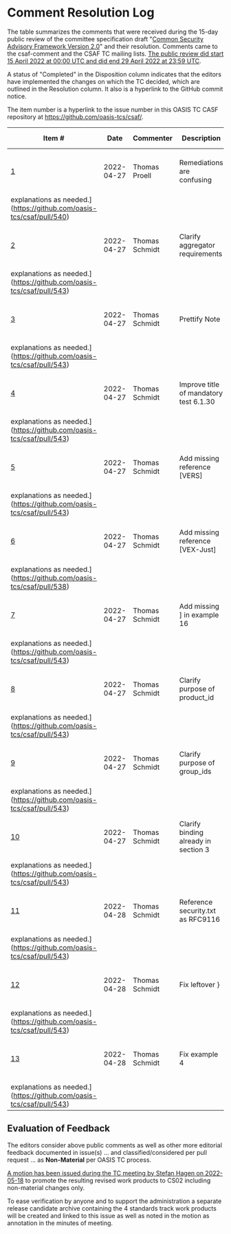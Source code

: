 # Comment Resolution Log

The table summarizes the comments that were received during the 15-day public review of the committee specification draft "[Common Security Advisory Framework Version 2.0](https://docs.oasis-open.org/csaf/csaf/v2.0/csd02/csaf-v2.0-csd02.html)" and their resolution. Comments came to the csaf-comment and the CSAF TC mailing lists. [The public review did start 15 April 2022 at 00:00 UTC and did end 29 April 2022 at 23:59 UTC](https://www.oasis-open.org/2022/04/14/invitation-to-comment-on-common-security-advisory-framework-v2-0-2/).

A status of "Completed" in the Disposition column indicates that the editors have implemented the changes on which the TC decided, which are outlined in the Resolution column. It also is a hyperlink to the GitHub commit notice.

The item number is a hyperlink to the issue number in this OASIS TC CASF repository at https://github.com/oasis-tcs/csaf/.

| Item #                                             | Date       | Commenter      | Description                            | Date acknowledged | Resolution           | Disposition                                             | 
|----------------------------------------------------|------------|----------------|----------------------------------------|-------------------|----------------------|---------------------------------------------------------|
| [1](https://github.com/oasis-tcs/csaf/issues/512)  | 2022-04-27 | Thomas Proell  | Remediations are confusing             | 2022-04-27        | Discussed at TC call | [TC agrees. Editors added clarifications and
explanations as needed.](https://github.com/oasis-tcs/csaf/pull/540) |
| [2](https://github.com/oasis-tcs/csaf/issues/513)  | 2022-04-27 | Thomas Schmidt | Clarify aggregator requirements        | 2022-04-27        | Discussed at TC call | [TC agrees. Editors added clarifications and
explanations as needed.](https://github.com/oasis-tcs/csaf/pull/543) |
| [3](https://github.com/oasis-tcs/csaf/issues/514)  | 2022-04-27 | Thomas Schmidt | Prettify Note                          | 2022-04-27        | Discussed at TC call | [TC agrees. Editors added clarifications and
explanations as needed.](https://github.com/oasis-tcs/csaf/pull/543) |
| [4](https://github.com/oasis-tcs/csaf/issues/515)  | 2022-04-27 | Thomas Schmidt | Improve title of mandatory test 6.1.30 | 2022-04-27        | Discussed at TC call | [TC agrees. Editors added clarifications and
explanations as needed.](https://github.com/oasis-tcs/csaf/pull/543) |
| [5](https://github.com/oasis-tcs/csaf/issues/516)  | 2022-04-27 | Thomas Schmidt | Add missing reference [VERS]           | 2022-04-27        | Discussed at TC call | [TC agrees. Editors added clarifications and
explanations as needed.](https://github.com/oasis-tcs/csaf/pull/543) |
| [6](https://github.com/oasis-tcs/csaf/issues/517)  | 2022-04-27 | Thomas Schmidt | Add missing reference [VEX-Just]       | 2022-04-27        | Discussed at TC call | [TC agrees. Editors added clarifications and
explanations as needed.](https://github.com/oasis-tcs/csaf/pull/538) |
| [7](https://github.com/oasis-tcs/csaf/issues/518)  | 2022-04-27 | Thomas Schmidt | Add missing ] in example 16            | 2022-04-27        | Discussed at TC call | [TC agrees. Editors added clarifications and
explanations as needed.](https://github.com/oasis-tcs/csaf/pull/543) |
| [8](https://github.com/oasis-tcs/csaf/issues/519)  | 2022-04-27 | Thomas Schmidt | Clarify purpose of product_id          | 2022-04-27        | Discussed at TC call | [TC agrees. Editors added clarifications and
explanations as needed.](https://github.com/oasis-tcs/csaf/pull/543) |
| [9](https://github.com/oasis-tcs/csaf/issues/520)  | 2022-04-27 | Thomas Schmidt | Clarify purpose of group_ids           | 2022-04-27        | Discussed at TC call | [TC agrees. Editors added clarifications and
explanations as needed.](https://github.com/oasis-tcs/csaf/pull/543) |
| [10](https://github.com/oasis-tcs/csaf/issues/521) | 2022-04-27 | Thomas Schmidt | Clarify binding already in section 3   | 2022-04-27        | Discussed at TC call | [TC agrees. Editors added clarifications and
explanations as needed.](https://github.com/oasis-tcs/csaf/pull/543) |
| [11](https://github.com/oasis-tcs/csaf/issues/522) | 2022-04-28 | Thomas Schmidt | Reference security.txt as RFC9116      | 2022-04-28        | Discussed at TC call | [TC agrees. Editors added clarifications and
explanations as needed.](https://github.com/oasis-tcs/csaf/pull/543) |
| [12](https://github.com/oasis-tcs/csaf/issues/523) | 2022-04-28 | Thomas Schmidt | Fix leftover }                         | 2022-04-28        | Discussed at TC call | [TC agrees. Editors added clarifications and
explanations as needed.](https://github.com/oasis-tcs/csaf/pull/543) |
| [13](https://github.com/oasis-tcs/csaf/issues/524) | 2022-04-28 | Thomas Schmidt | Fix example 4                          | 2022-04-28        | Discussed at TC call | [TC agrees. Editors added clarifications and
explanations as needed.](https://github.com/oasis-tcs/csaf/pull/543) |

## Evaluation of Feedback

The editors consider above public comments as well as other more editorial feedback documented in issue(s) ... and classified/considered per pull request ... as **Non-Material** per OASIS TC process.

[A motion has been issued during the TC meeting by Stefan Hagen on 2022-05-18](https://github.com/oasis-tcs/csaf/blob/master/meeting_minutes/2022-05-18.md) to promote the resulting revised work products to CS02 including  non-material changes only.

To ease verification by anyone and to support the administration a separate release candidate archive containing the 4 standards track work products will be created and linked to this issue as well as noted in the motion as annotation in the minutes of meeting.
